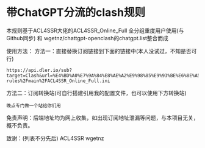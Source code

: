 # 带ChatGPT分流的clash规则
本规则基于ACL4SSR大佬的ACL4SSR_Online_Full 全分组重度用户使用(与Github同步) 和 wgetnz/chattgpt-openclash的chatgpt.list整合而成

使用方法：
方法一：直接替换订阅链接到下面的链接中(本人没试过，不知是否可行)
```shell
https://api.dler.io/sub?target=Clash&url=%E4%BD%A0%E7%9A%84%E8%AE%A2%E9%98%85%E9%93%BE%E6%8E%A5%EF%BC%88URL%E7%BC%96%E7%A0%81%EF%BC%89&config=https%3A%2F%2Fraw.githubusercontent.com%2FWyatt323%2Fopenclash-rules%2Fmain%2FACL4SSR_Online_Full.ini
```
方法二：订阅转换站(可自行搭建引用我的配置文件，也可以使用下方转换站)
```shell
晚点专门做一个站给你们用
```
免责声明：后端地址均为网上收集，如出现订阅地址泄漏等问题，与本项目无关，概不负责。

致谢：(列表不分先后)
ACL4SSR
wgetnz
